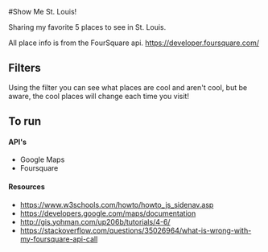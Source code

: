 #Show Me St. Louis!

Sharing my favorite 5 places to see in St. Louis.

All place info is from the FourSquare api. https://developer.foursquare.com/

## Filters
Using the filter you can see what places are cool and aren't cool, but be aware, the cool places will change each time you visit!

## To run

#### API's
- Google Maps
- Foursquare

#### Resources
- https://www.w3schools.com/howto/howto_js_sidenav.asp
- https://developers.google.com/maps/documentation
- http://gis.yohman.com/up206b/tutorials/4-6/
- https://stackoverflow.com/questions/35026964/what-is-wrong-with-my-foursquare-api-call
